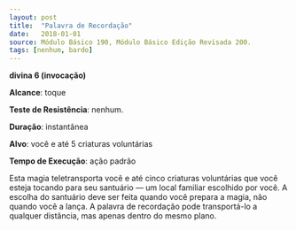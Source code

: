 ```yaml
---
layout: post
title:  "Palavra de Recordação"
date:   2018-01-01
source: Módulo Básico 190, Módulo Básico Edição Revisada 200.
tags: [nenhum, bardo]
---
```


**divina 6 (invocação)**

**Alcance**: toque

**Teste de Resistência**: nenhum.

**Duração**: instantânea

**Alvo**: você e até 5 criaturas voluntárias

**Tempo de Execução**: ação padrão

Esta magia teletransporta você e até cinco criaturas voluntárias que você esteja tocando para seu santuário — um local familiar escolhido por você. A escolha do santuário deve ser feita quando você prepara a magia, não quando você a lança.
A palavra de recordação pode transportá-lo a qualquer distância, mas apenas dentro do mesmo plano.
